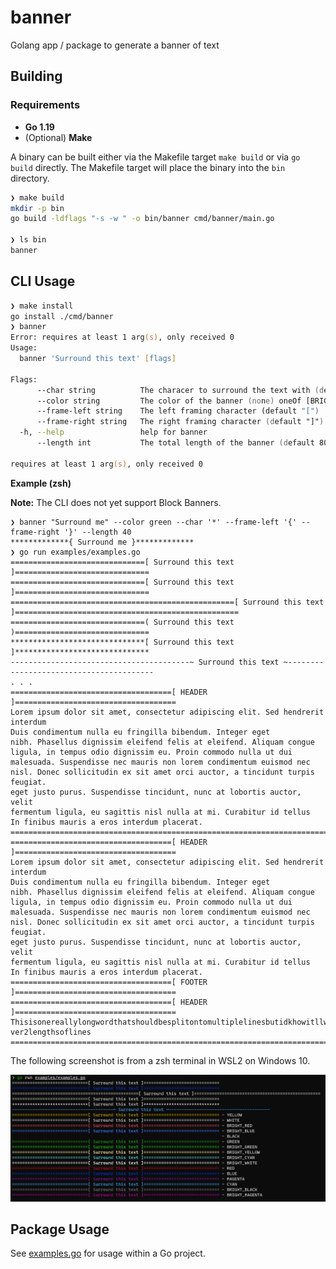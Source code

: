 # banner
Golang app / package to generate a banner of text

## Building

### Requirements

- **Go 1.19**
- (Optional) **Make**

A binary can be built either via the Makefile target `make build` or via `go build` directly.
The Makefile target will place the binary into the `bin` directory.

```zsh
❯ make build
mkdir -p bin
go build -ldflags "-s -w " -o bin/banner cmd/banner/main.go

❯ ls bin
banner
```

## CLI Usage

```zsh
❯ make install
go install ./cmd/banner
❯ banner
Error: requires at least 1 arg(s), only received 0
Usage:
  banner 'Surround this text' [flags]

Flags:
      --char string          The characer to surround the text with (default "=")
      --color string         The color of the banner (none) oneOf [BRIGHT_CYAN BLACK RED WHITE BRIGHT_YELLOW BRIGHT_BLUE BRIGHT_MAGENTA MAGENTA CYAN BRIGHT_BLACK BRIGHT_RED BRIGHT_GREEN BRIGHT_WHITE GREEN YELLOW BLUE]
      --frame-left string    The left framing character (default "[")
      --frame-right string   The right framing character (default "]")
  -h, --help                 help for banner
      --length int           The total length of the banner (default 80)

requires at least 1 arg(s), only received 0
```

**Example (zsh)**

**Note:** The CLI does not yet support Block Banners.

```
❯ banner "Surround me" --color green --char '*' --frame-left '{' --frame-right '}' --length 40
*************{ Surround me }*************
❯ go run examples/examples.go
==============================[ Surround this text ]==============================
==============================[ Surround this text ]==============================
==================================================[ Surround this text ]==================================================
==============================( Surround this text )==============================
******************************[ Surround this text ]******************************
----------------------------------------~ Surround this text ~----------------------------------------
. . .
====================================[ HEADER ]====================================
Lorem ipsum dolor sit amet, consectetur adipiscing elit. Sed hendrerit interdum
Duis condimentum nulla eu fringilla bibendum. Integer eget
nibh. Phasellus dignissim eleifend felis at eleifend. Aliquam congue
ligula, in tempus odio dignissim eu. Proin commodo nulla ut dui
malesuada. Suspendisse nec mauris non lorem condimentum euismod nec
nisl. Donec sollicitudin ex sit amet orci auctor, a tincidunt turpis feugiat.
eget justo purus. Suspendisse tincidunt, nunc at lobortis auctor, velit
fermentum ligula, eu sagittis nisl nulla at mi. Curabitur id tellus
In finibus mauris a eros interdum placerat.
==================================================================================
====================================[ HEADER ]====================================
Lorem ipsum dolor sit amet, consectetur adipiscing elit. Sed hendrerit interdum
Duis condimentum nulla eu fringilla bibendum. Integer eget
nibh. Phasellus dignissim eleifend felis at eleifend. Aliquam congue
ligula, in tempus odio dignissim eu. Proin commodo nulla ut dui
malesuada. Suspendisse nec mauris non lorem condimentum euismod nec
nisl. Donec sollicitudin ex sit amet orci auctor, a tincidunt turpis feugiat.
eget justo purus. Suspendisse tincidunt, nunc at lobortis auctor, velit
fermentum ligula, eu sagittis nisl nulla at mi. Curabitur id tellus
In finibus mauris a eros interdum placerat.
====================================[ FOOTER ]====================================
====================================[ HEADER ]====================================
Thisisonereallylongwordthatshouldbesplitontomultiplelinesbutidkhowitllworkwitho-
ver2lengthsoflines
==================================================================================
```

The following screenshot is from a zsh terminal in WSL2 on Windows 10.

![banner_examples.png](./resources/banner_examples.PNG)

## Package Usage

See [examples.go](./examples/examples.go) for usage within a Go project.
